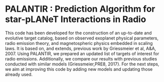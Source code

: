 # PALANTIR : Prediction Algorithm for star-pLANeT Interactions in Radio

This code has been developed for the construction of an up-to-date and evolutive target catalog, based on observed exoplanet physical parameters, radio emission theory, and magnetospheric physics embedded in scaling laws. It is based on, and extends, previous work by Griessmeier et al, A&A, 2007.
Using PALANTIR, we prepared an updated list of targets of interest for radio emissions. Additionally, we compare our results with previous studies conducted with similar models (Griessmeier,PRE8, 2017}. 
For the next steps, we aim at improving this code by adding new models and updating those already used. 
